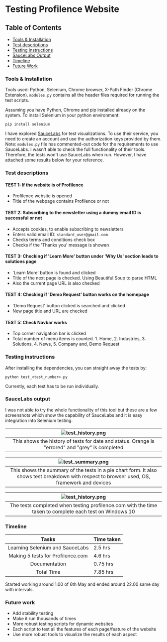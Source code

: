 # Testing Profilence Website

## Table of Contents

- [Tools & Installation](#tools--installation)
- [Test descriptions](#test-descriptions)
- [Testing instructions](#test-descriptions)
- [SauceLabs Output](#saucelabs-output)
- [Timeline](#timeline)
- [Future Work](#future-work)

### Tools & Installation

Tools used: Python, Selenium, Chrome browser, X-Path Finder (Chrome Extension).
`modules.py` contains all the header files required for running the test scripts.

Assuming you have Python, Chrome and pip installed already on the system. To install Selenium in your python environment:

```pip install selenium```

I have explored [SauceLabs](https://saucelabs.com/) for test visualizations. To use their service, you need to create an account and use the authorization keys provided by them.
Note: `modules.py` file has commented-out code for the requirements to use SauceLabs. I wasn't able to check the full functionality of their tools. Therefore, the tests won't use SauceLabs when run. However, I have attached some results below for your reference.

### Test descriptions

#### TEST 1: If the website is of Profilence

- Profilence website is opened
- Title of the webpage contains Profilence or not

#### TEST 2: Subscribing to the newsletter using a dummy email ID is successful or not

- Accepts cookies, to enable subscribing to newsletters
- Enters valid email ID: `standard_user@gmail.com`
- Checks terms and conditions check box
- Checks if the 'Thanks you' message is showen

#### TEST 3: Checking if 'Learn More' button under 'Why Us' section leads to solutions page

- 'Learn More' button is found and clicked
- Title of the next page is checked. Using Beautiful Soup to parse HTML
- Also the current page URL is also checked

#### TEST 4: Checking if 'Demo Request' button works on the homepage

- 'Demo Request' button clicked is searched and clicked
- New page title and URL are checked

#### TEST 5: Check Navbar works

- Top corner navigation bar is clicked
- Total number of menu items is counted. 1. Home, 2. Industries, 3. Solutions, 4. News, 5. Company and, Demo Request  

### Testing instructions

After installing the dependencies, you can straight away the tests by:

```python test_<test_number>.py```

Currently, each test has to be run individually.

### SauceLabs output

I was not able to try the whole functionality of this tool but these are a few screenshots which show the capability of SauceLabs and it is easy integration into Selenium testing.

| ![test_history.png](imgs/test_history.png) |
|:--:|
| This shows the history of tests for date and status. Orange is "errored" and "grey" is completed |

| ![test_summary.png](imgs/test_summary.png) |
|:--:|
| This shows the summary of the tests in a pie chart form. It also shows test breakdown with respect to browser used, OS, framework and devices  |

| ![test_history.png](imgs/tests_completed_sauce_labs.png) |
|:--:|
| The tests completed when testing profilence.com with the time taken to complete each test on Windows 10|

### Timeline

|Tasks|Time taken|
|:--------------------------------------: |:----|
|Learning Selenium and SauceLabs |2.5 hrs|
|Making 5 tests for Profilence.com|4.6 hrs|
|Documentation|0.75 hrs|
|Total Time|7.85 hrs|

Started working around 1.00 of 6th May and ended around 22.00 same day with intervals.

### Future work

- Add stability testing
- Make it run thousands of times
- More robust testing scripts for dynamic websites
- Each script to test all the features of each page/feature of the website
- Use more robust tools to visualize the results of each aspect
